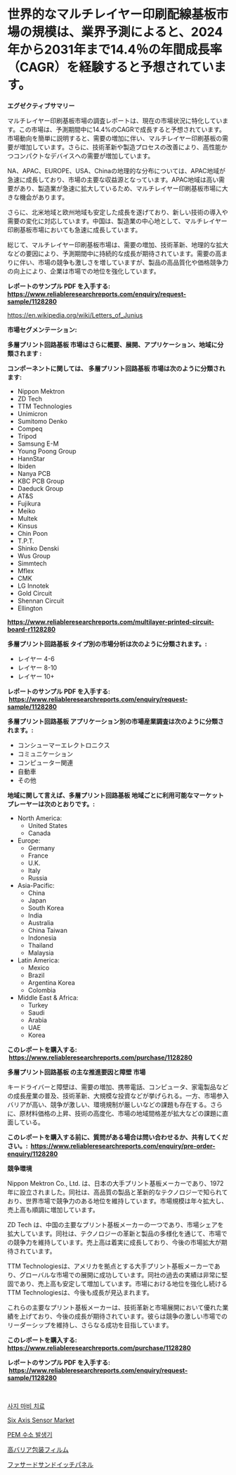 <p><h1>世界的なマルチレイヤー印刷配線基板市場の規模は、業界予測によると、2024年から2031年まで14.4％の年間成長率（CAGR）を経験すると予想されています。</h1></p><p><strong>エグゼクティブサマリー</strong></p>
<p><p>マルチレイヤー印刷基板市場の調査レポートは、現在の市場状況に特化しています。この市場は、予測期間中に14.4%のCAGRで成長すると予想されています。市場動向を簡単に説明すると、需要の増加に伴い、マルチレイヤー印刷基板の需要が増加しています。さらに、技術革新や製造プロセスの改善により、高性能かつコンパクトなデバイスへの需要が増加しています。</p><p>NA、APAC、EUROPE、USA、Chinaの地理的な分布については、APAC地域が急速に成長しており、市場の主要な収益源となっています。APAC地域は高い需要があり、製造業が急速に拡大しているため、マルチレイヤー印刷基板市場に大きな機会があります。</p><p>さらに、北米地域と欧州地域も安定した成長を遂げており、新しい技術の導入や需要の変化に対応しています。中国は、製造業の中心地として、マルチレイヤー印刷基板市場においても急速に成長しています。</p><p>総じて、マルチレイヤー印刷基板市場は、需要の増加、技術革新、地理的な拡大などの要因により、予測期間中に持続的な成長が期待されています。需要の高まりに伴い、市場の競争も激しさを増していますが、製品の高品質化や価格競争力の向上により、企業は市場での地位を強化しています。</p></p>
<p><strong>レポートのサンプル PDF を入手する: <a href="https://www.reliableresearchreports.com/enquiry/request-sample/1128280">https://www.reliableresearchreports.com/enquiry/request-sample/1128280</a></strong></p>
<p><a href="https://en.wikipedia.org/wiki/Letters_of_Junius">https://en.wikipedia.org/wiki/Letters_of_Junius</a></p>
<p><strong>市場セグメンテーション:</strong></p>
<p><strong> 多層プリント回路基板 市場はさらに概要、展開、アプリケーション、地域に分類されます :</strong></p>
<p><strong>コンポーネントに関しては、 多層プリント回路基板 市場は次のように分類されます: &nbsp;</strong></p>
<p><ul><li>Nippon Mektron</li><li>ZD Tech</li><li>TTM Technologies</li><li>Unimicron</li><li>Sumitomo Denko</li><li>Compeq</li><li>Tripod</li><li>Samsung E-M</li><li>Young Poong Group</li><li>HannStar</li><li>Ibiden</li><li>Nanya PCB</li><li>KBC PCB Group</li><li>Daeduck Group</li><li>AT&S</li><li>Fujikura</li><li>Meiko</li><li>Multek</li><li>Kinsus</li><li>Chin Poon</li><li>T.P.T.</li><li>Shinko Denski</li><li>Wus Group</li><li>Simmtech</li><li>Mflex</li><li>CMK</li><li>LG Innotek</li><li>Gold Circuit</li><li>Shennan Circuit</li><li>Ellington</li></ul></p>
<p><strong><a href="https://www.reliableresearchreports.com/multilayer-printed-circuit-board-r1128280">https://www.reliableresearchreports.com/multilayer-printed-circuit-board-r1128280</a></strong></p>
<p><strong> 多層プリント回路基板 タイプ別の市場分析は次のように分類されます。:</strong></p>
<p><ul><li>レイヤー 4-6</li><li>レイヤー 8-10</li><li>レイヤー 10+</li></ul></p>
<p><strong>レポートのサンプル PDF を入手する: &nbsp;<a href="https://www.reliableresearchreports.com/enquiry/request-sample/1128280">https://www.reliableresearchreports.com/enquiry/request-sample/1128280</a></strong></p>
<p><strong> 多層プリント回路基板 アプリケーション別の市場産業調査は次のように分類されます。:</strong></p>
<p><ul><li>コンシューマーエレクトロニクス</li><li>コミュニケーション</li><li>コンピューター関連</li><li>自動車</li><li>その他</li></ul></p>
<p><strong>地域に関して言えば、多層プリント回路基板 地域ごとに利用可能なマーケットプレーヤーは次のとおりです。:</strong></p>
<p><ul>
    <li>
        North America:
        <ul>
            <li>United States</li>
            <li>Canada</li>
        </ul>
    </li>
    <li>
        Europe:
        <ul>
            <li>Germany</li>
            <li>France</li>
            <li>U.K.</li>
            <li>Italy</li>
            <li>Russia</li>
        </ul>
    </li>
    <li>
        Asia-Pacific:
        <ul>
            <li>China</li>
            <li>Japan</li>
            <li>South Korea</li>
            <li>India</li>
            <li>Australia</li>
            <li>China Taiwan</li>
            <li>Indonesia</li>
            <li>Thailand</li>
            <li>Malaysia</li>
        </ul>
    </li>
    <li>
        Latin America:
        <ul>
            <li>Mexico</li>
            <li>Brazil</li>
            <li>Argentina Korea</li>
            <li>Colombia</li>
        </ul>
    </li>
    <li>
        Middle East & Africa:
        <ul>
            <li>Turkey</li>
            <li>Saudi</li>
            <li>Arabia</li>
            <li>UAE</li>
            <li>Korea</li>
        </ul>
    </li>
    </ul></p>
<p><strong>このレポートを購入する: &nbsp;<a href="https://www.reliableresearchreports.com/purchase/1128280">https://www.reliableresearchreports.com/purchase/1128280</a></strong></p>
<p><strong>多層プリント回路基板 の主な推進要因と障壁 市場</strong></p>
<p><p>キードライバーと障壁は、需要の増加、携帯電話、コンピュータ、家電製品などの成長産業の普及、技術革新、大規模な投資などが挙げられる。一方、市場参入バリアが高い、競争が激しい、環境規制が厳しいなどの課題も存在する。さらに、原材料価格の上昇、技術の高度化、市場の地域間格差が拡大などの課題に直面している。</p></p>
<p><strong>このレポートを購入する前に、質問がある場合は問い合わせるか、共有してください。:&nbsp; <a href="https://www.reliableresearchreports.com/enquiry/pre-order-enquiry/1128280">https://www.reliableresearchreports.com/enquiry/pre-order-enquiry/1128280</a></strong></p>
<p><strong>競争環境</strong></p>
<p><p>Nippon Mektron Co., Ltd. は、日本の大手プリント基板メーカーであり、1972年に設立されました。同社は、高品質の製品と革新的なテクノロジーで知られており、世界市場で競争力のある地位を維持しています。市場規模は年々拡大し、売上高も順調に増加しています。</p><p>ZD Tech は、中国の主要なプリント基板メーカーの一つであり、市場シェアを拡大しています。同社は、テクノロジーの革新と製品の多様化を通じて、市場での競争力を維持しています。売上高は着実に成長しており、今後の市場拡大が期待されています。</p><p>TTM Technologiesは、アメリカを拠点とする大手プリント基板メーカーであり、グローバルな市場での展開に成功しています。同社の過去の実績は非常に堅固であり、売上高も安定して増加しています。市場における地位を強化し続けるTTM Technologiesは、今後も成長が見込まれます。</p><p>これらの主要なプリント基板メーカーは、技術革新と市場展開において優れた業績を上げており、今後の成長が期待されています。彼らは競争の激しい市場でのリーダーシップを維持し、さらなる成功を目指しています。</p></p>
<p><strong>このレポートを購入する: &nbsp; <a href="https://www.reliableresearchreports.com/purchase/1128280">https://www.reliableresearchreports.com/purchase/1128280</a></strong></p>
<p><strong>レポートのサンプル PDF を入手する: &nbsp;<a href="https://www.reliableresearchreports.com/enquiry/request-sample/1128280">https://www.reliableresearchreports.com/enquiry/request-sample/1128280</a></strong><strong></strong></p>
<p>&nbsp;</p>
<p><p><a href="https://github.com/KellyLyncyh543964/Market-Research-Report-List-3/blob/main/379501638225.md">사지 마비 치료</a></p><p><a href="https://medium.com/@loganunn65756/emerging-trends-in-six-axis-sensor-market-global-outlook-and-future-prospects-from-2024-2031-63ce139fbbcc">Six Axis Sensor Market</a></p><p><a href="https://github.com/rcabello548/Market-Research-Report-List-2/blob/main/983749138226.md">PEM 수소 발생기</a></p><p><a href="https://github.com/zjkmgcs938405/Market-Research-Report-List-3/blob/main/906327929041.md">高バリア包装フィルム</a></p><p><a href="https://github.com/roulaayoub-saad/Market-Research-Report-List-2/blob/main/928094629042.md">ファサードサンドイッチパネル</a></p></p>